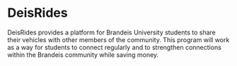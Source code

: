 # DeisRides
DeisRides provides a platform for Brandeis University students to share their vehicles with other members of the community. This program will work as a way for students to connect regularly and to strengthen connections within the Brandeis community while saving money.
